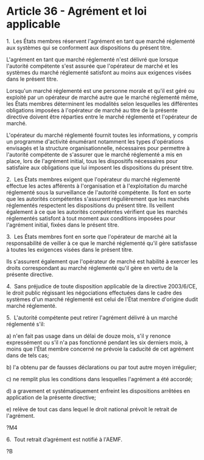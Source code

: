 # Article 36 - Agrément et loi applicable


1.  Les États membres réservent l'agrément en tant que marché réglementé aux systèmes qui se conforment aux dispositions du présent titre.

L'agrément en tant que marché réglementé n'est délivré que lorsque l'autorité compétente s'est assurée que l'opérateur de marché et les systèmes du marché réglementé satisfont au moins aux exigences visées dans le présent titre.

Lorsqu'un marché réglementé est une personne morale et qu'il est géré ou exploité par un opérateur de marché autre que le marché réglementé même, les États membres déterminent les modalités selon lesquelles les différentes obligations imposées à l'opérateur de marché au titre de la présente directive doivent être réparties entre le marché réglementé et l'opérateur de marché.

L'opérateur du marché réglementé fournit toutes les informations, y compris un programme d'activité énumérant notamment les types d'opérations envisagés et la structure organisationnelle, nécessaires pour permettre à l'autorité compétente de s'assurer que le marché réglementé a mis en place, lors de l'agrément initial, tous les dispositifs nécessaires pour satisfaire aux obligations que lui imposent les dispositions du présent titre.

2.  Les États membres exigent que l'opérateur du marché réglementé effectue les actes afférents à l'organisation et à l'exploitation du marché réglementé sous la surveillance de l'autorité compétente. Ils font en sorte que les autorités compétentes s'assurent régulièrement que les marchés réglementés respectent les dispositions du présent titre. Ils veillent également à ce que les autorités compétentes vérifient que les marchés réglementés satisfont à tout moment aux conditions imposées pour l'agrément initial, fixées dans le présent titre.

3.  Les États membres font en sorte que l'opérateur de marché ait la responsabilité de veiller à ce que le marché réglementé qu'il gère satisfasse à toutes les exigences visées dans le présent titre.

Ils s'assurent également que l'opérateur de marché est habilité à exercer les droits correspondant au marché réglementé qu'il gère en vertu de la présente directive.

4.  Sans préjudice de toute disposition applicable de la directive 2003/6/CE, le droit public régissant les négociations effectuées dans le cadre des systèmes d'un marché réglementé est celui de l'État membre d'origine dudit marché réglementé.

5.  L'autorité compétente peut retirer l'agrément délivré à un marché réglementé s'il:

a) n'en fait pas usage dans un délai de douze mois, s'il y renonce expressément ou s'il n'a pas fonctionné pendant les six derniers mois, à moins que l'État membre concerné ne prévoie la caducité de cet agrément dans de tels cas;

b) l'a obtenu par de fausses déclarations ou par tout autre moyen irrégulier;

c) ne remplit plus les conditions dans lesquelles l'agrément a été accordé;

d) a gravement et systématiquement enfreint les dispositions arrêtées en application de la présente directive;

e) relève de tout cas dans lequel le droit national prévoit le retrait de l'agrément.

?M4

6.  Tout retrait d’agrément est notifié à l'AEMF.

?B
